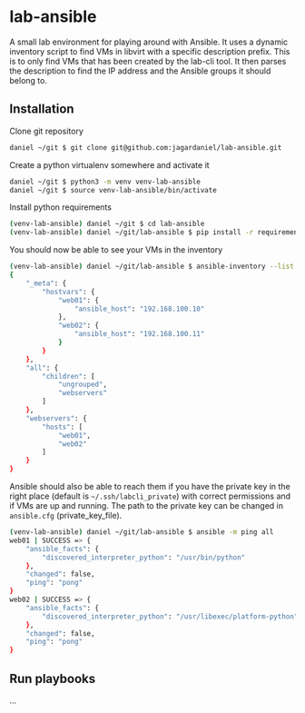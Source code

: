 # lab-ansible

A small lab environment for playing around with Ansible. It uses a dynamic inventory script to find VMs in libvirt with a specific description prefix. This is to only find VMs that has been created by the lab-cli tool. It then parses the description to find the IP address and the Ansible groups it should belong to.


## Installation

Clone git repository
```bash
daniel ~/git $ git clone git@github.com:jagardaniel/lab-ansible.git
```

Create a python virtualenv somewhere and activate it
```bash
daniel ~/git $ python3 -m venv venv-lab-ansible
daniel ~/git $ source venv-lab-ansible/bin/activate
```

Install python requirements
```bash
(venv-lab-ansible) daniel ~/git $ cd lab-ansible
(venv-lab-ansible) daniel ~/git/lab-ansible $ pip install -r requirements.txt
```

You should now be able to see your VMs in the inventory
```bash
(venv-lab-ansible) daniel ~/git/lab-ansible $ ansible-inventory --list
{
    "_meta": {
        "hostvars": {
            "web01": {
                "ansible_host": "192.168.100.10"
            },
            "web02": {
                "ansible_host": "192.168.100.11"
            }
        }
    },
    "all": {
        "children": [
            "ungrouped",
            "webservers"
        ]
    },
    "webservers": {
        "hosts": [
            "web01",
            "web02"
        ]
    }
}
```

Ansible should also be able to reach them if you have the private key in the right place (default is `~/.ssh/labcli_private`) with correct permissions and if VMs are up and running. The path to the private key can be changed in `ansible.cfg` (private_key_file).
```bash
(venv-lab-ansible) daniel ~/git/lab-ansible $ ansible -m ping all
web01 | SUCCESS => {
    "ansible_facts": {
        "discovered_interpreter_python": "/usr/bin/python"
    },
    "changed": false,
    "ping": "pong"
}
web02 | SUCCESS => {
    "ansible_facts": {
        "discovered_interpreter_python": "/usr/libexec/platform-python"
    },
    "changed": false,
    "ping": "pong"
}
```

## Run playbooks
...
